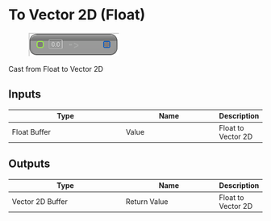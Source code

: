 # To Vector 2D (Float)

<div align="left" data-full-width="false">

<figure><img src="To_Vector_2D_(Float).png" alt=""><figcaption></figcaption></figure>

</div>

Cast from Float to Vector 2D

## Inputs

<table>
<thead><tr><th width="250">Type</th><th width="200">Name</th><th>Description</th></tr></thead>
<tbody>
<tr><td>Float Buffer</td><td>Value</td><td>Float to Vector 2D</td></tr>
</tbody>
</table>

## Outputs

<table>
<thead><tr><th width="250">Type</th><th width="200">Name</th><th>Description</th></tr></thead>
<tbody>
<tr><td>Vector 2D Buffer</td><td>Return Value</td><td>Float to Vector 2D</td></tr>
</tbody>
</table>